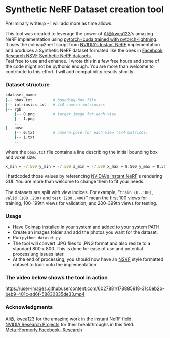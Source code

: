 # Synthetic NeRF Dataset creation tool
Preliminary writeup - I will add more as time allows.

 This tool was created to leverage the power of [AI葵kwea123](https://github.com/kwea123)'s amazing NeRF implementation using [pytorch+cuda trained with pytorch-lightning](https://github.com/kwea123/ngp_pl).<br>
 It uses the colmap2nerf script from [NVIDIA's Instant NeRF](https://github.com/NVlabs/instant-ngp) implementation and produces a Synthetic NeRF dataset formated like the ones in [Facebook Research NSVF Synthetic NeRF datasets](https://github.com/facebookresearch/NSVF#dataset).<br>
 Feel free to use and enhance. I wrote this in a few free hours and some of the code might not be pythonic enough. You are more than welcome to contribute to this effort. I will add compatibility results shortly.<br>

### Dataset structure<br>
```bash
<dataset_name>
|-- bbox.txt         # bounding-box file
|-- intrinsics.txt   # 4x4 camera intrinsics
|-- rgb
    |-- 0.png        # target image for each view
    |-- 1.png
    ...
|-- pose
    |-- 0.txt        # camera pose for each view (4x4 matrices)
    |-- 1.txt
    ...
```

where the ``bbox.txt`` file contains a line describing the initial bounding box and voxel size:

```bash
x_min = -7.500 y_min = -7.500 z_min = -7.500 x_max = 8.500 y_max = 8.500 z_max = 8.500 initial_voxel_size = 0.4
```
 I hardcoded those values by referencing [NVIDIA's Instant NeRF](https://github.com/NVlabs/instant-ngp)'s rendering GUI. You are more than welcome to change them to fit your needs.<br><br>
 The datasets are split with view indices. For example, "``train (0..100)``, ``valid (100..200)`` and ``test (200..400)``" mean the first 100 views for training, 100-199th views for validation, and 200-399th views for testing.
<br>
### Usage
- Have [Colmap](https://colmap.github.io/index.html) installed in your system and added to your system PATH.<br>
- Create an images folder and add the photos you want for the dataset.<br>
- Run ``python dataset.py``<br>
- The tool will convert .JPG files to .PNG format and also resize to a standard 800 x 800. This is done for ease of use and potential processiung issues later.<br>
- At the end of processing, you should now have an [NSVF](https://github.com/facebookresearch/NSVF) style formatted dataset to train onto the implementation.<br>

### The video below shows the tool in action

https://user-images.githubusercontent.com/6027881/178885918-31c0eb2b-beb9-401c-ad6f-58830835de33.mp4

### Acknowledgments
[AI葵, kwea123](https://github.com/kwea123) for the amazing work in the instant NeRF field.<br>
[NVIDIA Research Projects](https://github.com/NVlabs) for their breakthroughs in this field.<br>
[Meta -Formerly Facebook- Research](https://github.com/facebookresearch)
